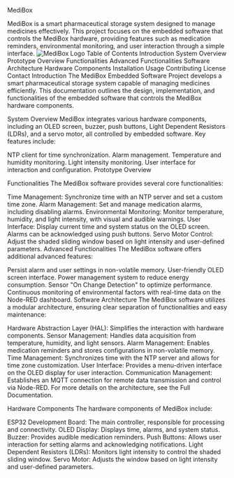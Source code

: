 MediBox

MediBox is a smart pharmaceutical storage system designed to manage medicines effectively. This project focuses on the embedded software that controls the MediBox hardware, providing features such as medication reminders, environmental monitoring, and user interaction through a simple interface.
![MediBox Logo]([https://example.com/path-to-your-image.png](https://www.google.com/imgres?q=medibox%20embedded%20system&imgurl=https%3A%2F%2Frepository-images.githubusercontent.com%2F756937973%2Ffbdd69b5-6bb2-4b32-b580-d3f5be2165a6&imgrefurl=https%3A%2F%2Fgithub.com%2Fchathura-de-silva%2FSmart-Medibox&docid=9AANp--OENUH_M&tbnid=hJD9Sm0fFK8BaM&vet=12ahUKEwiv-6aW0bWIAxVKzTgGHYnYGdoQM3oECGgQAA..i&w=1177&h=668&hcb=2&ved=2ahUKEwiv-6aW0bWIAxVKzTgGHYnYGdoQM3oECGgQAA))
Table of Contents
Introduction
System Overview
Prototype Overview
Functionalities
Advanced Functionalities
Software Architecture
Hardware Components
Installation
Usage
Contributing
License
Contact
Introduction
The MediBox Embedded Software Project develops a smart pharmaceutical storage system capable of managing medicines efficiently. This documentation outlines the design, implementation, and functionalities of the embedded software that controls the MediBox hardware components.

System Overview
MediBox integrates various hardware components, including an OLED screen, buzzer, push buttons, Light Dependent Resistors (LDRs), and a servo motor, all controlled by embedded software. Key features include:

NTP client for time synchronization.
Alarm management.
Temperature and humidity monitoring.
Light intensity monitoring.
User interface for interaction and configuration.
Prototype Overview

Functionalities
The MediBox software provides several core functionalities:

Time Management: Synchronize time with an NTP server and set a custom time zone.
Alarm Management: Set and manage medication alarms, including disabling alarms.
Environmental Monitoring: Monitor temperature, humidity, and light intensity, with visual and audible warnings.
User Interface: Display current time and system status on the OLED screen. Alarms can be acknowledged using push buttons.
Servo Motor Control: Adjust the shaded sliding window based on light intensity and user-defined parameters.
Advanced Functionalities
The MediBox software offers additional advanced features:

Persist alarm and user settings in non-volatile memory.
User-friendly OLED screen interface.
Power management system to reduce energy consumption.
Sensor "On Change Detection" to optimize performance.
Continuous monitoring of environmental factors with real-time data on the Node-RED dashboard.
Software Architecture
The MediBox software utilizes a modular architecture, ensuring clear separation of functionalities and easy maintenance:

Hardware Abstraction Layer (HAL): Simplifies the interaction with hardware components.
Sensor Management: Handles data acquisition from temperature, humidity, and light sensors.
Alarm Management: Enables medication reminders and stores configurations in non-volatile memory.
Time Management: Synchronizes time with the NTP server and allows for time zone customization.
User Interface: Provides a menu-driven interface on the OLED display for user interaction.
Communication Management: Establishes an MQTT connection for remote data transmission and control via Node-RED.
For more details on the architecture, see the Full Documentation.

Hardware Components
The hardware components of MediBox include:

ESP32 Development Board: The main controller, responsible for processing and connectivity.
OLED Display: Displays time, alarms, and system status.
Buzzer: Provides audible medication reminders.
Push Buttons: Allows user interaction for setting alarms and acknowledging notifications.
Light Dependent Resistors (LDRs): Monitors light intensity to control the shaded sliding window.
Servo Motor: Adjusts the window based on light intensity and user-defined parameters.
